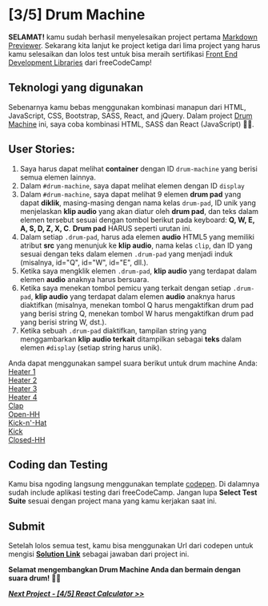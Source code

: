 # [3/5] Drum Machine

**SELAMAT!** kamu sudah berhasil menyelesaikan project pertama [Markdown Previewer](https://github.com/dipintoo/freeCodeCamp_Markdown-Previewer). Sekarang kita lanjut ke project ketiga dari lima project yang harus kamu selesaikan dan lolos test untuk bisa meraih sertifikasi [Front End Development Libraries](https://www.freecodecamp.org/learn/front-end-development-libraries/) dari freeCodeCamp!

## Teknologi yang digunakan

Sebenarnya kamu bebas menggunakan kombinasi manapun dari HTML, JavaScript, CSS, Bootstrap, SASS, React, and jQuery. Dalam project [Drum Machine](https://www.freecodecamp.org/learn/front-end-development-libraries/front-end-development-libraries-projects/build-a-drum-machine) ini, saya coba kombinasi HTML, SASS dan React (JavaScript) 👍🏻.

## User Stories:

1. Saya harus dapat melihat **container** dengan ID `drum-machine` yang berisi semua elemen lainnya.
2. Dalam `#drum-machine`, saya dapat melihat elemen dengan ID `display`
3. Dalam `#drum-machine`, saya dapat melihat 9 elemen **drum pad** yang dapat **diklik**, masing-masing dengan nama kelas `drum-pad`, ID unik yang menjelaskan **klip audio** yang akan diatur oleh **drum pad**, dan teks dalam elemen tersebut sesuai dengan tombol berikut pada keyboard: **Q, W, E, A, S, D, Z, X, C**. **Drum pad** HARUS seperti urutan ini.
4. Dalam setiap `.drum-pad`, harus ada elemen **audio** HTML5 yang memiliki atribut **src** yang menunjuk ke **klip audio**, nama kelas `clip`, dan ID yang sesuai dengan teks dalam elemen `.drum-pad` yang menjadi induk (misalnya, id="Q", id="W", id="E", dll.).
5. Ketika saya mengklik elemen `.drum-pad`, **klip audio** yang terdapat dalam elemen **audio** anaknya harus bersuara.
6. Ketika saya menekan tombol pemicu yang terkait dengan setiap `.drum-pad`, **klip audio** yang terdapat dalam elemen **audio** anaknya harus diaktifkan (misalnya, menekan tombol Q harus mengaktifkan drum pad yang berisi string Q, menekan tombol W harus mengaktifkan drum pad yang berisi string W, dst.).
7. Ketika sebuah `.drum-pad` diaktifkan, tampilan string yang menggambarkan **klip audio terkait** ditampilkan sebagai **teks** dalam elemen `#displa`y (setiap string harus unik).

Anda dapat menggunakan sampel suara berikut untuk drum machine Anda:  
[Heater 1](https://s3.amazonaws.com/freecodecamp/drums/Heater-1.mp3)  
[Heater 2](https://s3.amazonaws.com/freecodecamp/drums/Heater-2.mp3)  
[Heater 3](https://s3.amazonaws.com/freecodecamp/drums/Heater-3.mp3)  
[Heater 4](https://s3.amazonaws.com/freecodecamp/drums/Heater-4_1.mp3)  
[Clap](https://s3.amazonaws.com/freecodecamp/drums/Heater-6.mp3)  
[Open-HH](https://s3.amazonaws.com/freecodecamp/drums/Dsc_Oh.mp3)  
[Kick-n'-Hat](https://s3.amazonaws.com/freecodecamp/drums/Kick_n_Hat.mp3)  
[Kick](https://s3.amazonaws.com/freecodecamp/drums/RP4_KICK_1.mp3)  
[Closed-HH](https://s3.amazonaws.com/freecodecamp/drums/Cev_H2.mp3)

## Coding dan Testing

Kamu bisa ngoding langsung menggunakan template [codepen](https://codepen.io/pen?template=MJjpwO). Di dalamnya sudah include aplikasi testing dari freeCodeCamp. Jangan lupa **Select Test Suite** sesuai dengan project mana yang kamu kerjakan saat ini. 

## Submit

Setelah lolos semua test, kamu bisa menggunakan Url dari codepen untuk mengisi [**Solution Link**](https://www.freecodecamp.org/learn/front-end-development-libraries/front-end-development-libraries-projects/build-a-drum-machine) sebagai jawaban dari project ini.

**Selamat mengembangkan Drum Machine Anda dan bermain dengan suara drum!** 🥁🎶


[***Next Project - [4/5] React Calculator >>***](https://github.com/dipintoo/freeCodeCamp_React-Calculator)
